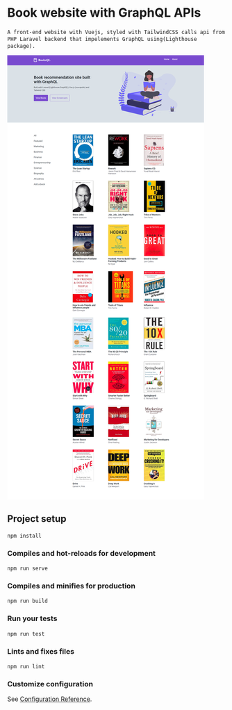 # Book website with GraphQL APIs
```
A front-end website with Vuejs, styled with TailwindCSS calls api from PHP Laravel backend that impelements GraphQL using(Lighthouse package).
```
<img src="/src/assets/screencapture-localhost-8081-2019-08-24-18_56_53.png">

## Project setup
```
npm install
```

### Compiles and hot-reloads for development
```
npm run serve
```

### Compiles and minifies for production
```
npm run build
```

### Run your tests
```
npm run test
```

### Lints and fixes files
```
npm run lint
```

### Customize configuration
See [Configuration Reference](https://cli.vuejs.org/config/).
